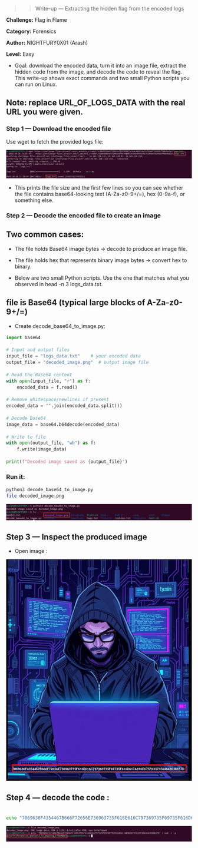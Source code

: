 >> Write-up — Extracting the hidden flag from the encoded logs

**Challenge:** Flag in Flame

**Category:** Forensics

**Author:** NIGHTFURY0X01 (Arash)

**Level:** Easy

+ Goal: download the encoded data, turn it into an image file, extract the hidden code from the image, and decode the code to reveal the flag. This write-up shows exact commands and two small Python scripts you can run on Linux.

## Note: replace URL_OF_LOGS_DATA with the real URL you were given.

### Step 1 — Download the encoded file

Use wget to fetch the provided logs file:

![Step 1](images/1.png)


+ This prints the file size and the first few lines so you can see whether the file contains base64-looking text (A-Za-z0-9+/=), hex (0-9a-f), or something else.

### Step 2 — Decode the encoded file to create an image

## Two common cases:

+ The file holds Base64 image bytes → decode to produce an image file.

+ The file holds hex that represents binary image bytes → convert hex to binary.

+ Below are two small Python scripts. Use the one that matches what you observed in head -n 3 logs_data.txt.

## file is Base64 (typical large blocks of A-Za-z0-9+/=)

+ Create decode_base64_to_image.py:
```python
import base64

# Input and output files
input_file = "logs_data.txt"    # your encoded data
output_file = "decoded_image.png"  # output image file

# Read the Base64 content
with open(input_file, "r") as f:
    encoded_data = f.read()

# Remove whitespace/newlines if present
encoded_data = "".join(encoded_data.split())

# Decode Base64
image_data = base64.b64decode(encoded_data)

# Write to file
with open(output_file, "wb") as f:
    f.write(image_data)

print(f"Decoded image saved as {output_file}")

```
### Run it:

```bash
python3 decode_base64_to_image.py
file decoded_image.png
```
![Step 2](images/2.png)

## Step 3 — Inspect the produced image

+ Open image :

![Step 3](images/3.png)

## Step 4 — decode the code : 

```bash

echo "7069636F4354467B666F72656E736963735F616E616C797369735F69735F616D617A696E675F63373564643038657D" | xxd -r -p
```

![Step 4](images/4.png)


